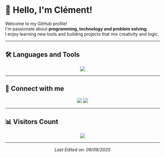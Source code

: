 # 👋 Hello, I'm Clément!  

Welcome to my GitHub profile!  
I'm passionate about **programming, technology and problem solving**.  
I enjoy learning new tools and building projects that mix creativity and logic.  

---

## 🛠️ Languages and Tools

<p align="center">
  <img src="https://skillicons.dev/icons?i=python,java,cpp,c,js,php,html,css,nodejs,postgres,mongodb,figma,vscode,docker" />
</p>

---

## 🤝 Connect with me

<p align="center">
  <a href="mailto:clementnoel62@gmail.com"><img src="https://img.shields.io/badge/Gmail-D14836?style=for-the-badge&logo=gmail&logoColor=white"></a>
  <a href="www.linkedin.com/in/clément-noël-579071314"><img src="https://img.shields.io/badge/LinkedIn-0077B5?style=for-the-badge&logo=linkedin&logoColor=white"></a>
</p>

---

## 📊 Visitors Count  

<p align="center">
  <img src="https://profile-counter.glitch.me/reclea/count.svg" />
</p>

---

<p align="center">
  <i>Last Edited on: 09/09/2025</i>
</p>
